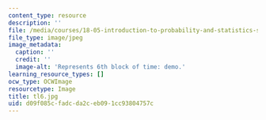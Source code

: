 ```yaml
---
content_type: resource
description: ''
file: /media/courses/18-05-introduction-to-probability-and-statistics-spring-2014/d09f085cfadcda2ceb091cc93804757c_tl6.jpg
file_type: image/jpeg
image_metadata:
  caption: ''
  credit: ''
  image-alt: 'Represents 6th block of time: demo.'
learning_resource_types: []
ocw_type: OCWImage
resourcetype: Image
title: tl6.jpg
uid: d09f085c-fadc-da2c-eb09-1cc93804757c
---
```

